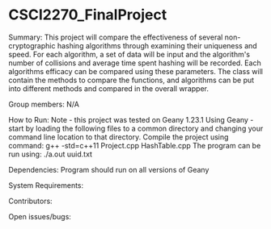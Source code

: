 # CSCI2270_FinalProject

Summary:
This project will compare the effectiveness of several non-cryptographic 
hashing algorithms through examining their uniqueness and speed. For each
algorithm, a set of data will be input and the algorithm's number of 
collisions and average time spent hashing will be recorded. Each algorithms
efficacy can be compared using these parameters. The class will contain
the methods to compare the functions, and algorithms can be put into
different methods and compared in the overall wrapper. 

Group members:
N/A

How to Run:
Note - this project was tested on Geany 1.23.1
Using Geany - start by loading the following files to a common directory 
and changing your command line location to that directory. Compile the
project using command: 
g++ -std=c++11 Project.cpp HashTable.cpp
The program can be run using:
./a.out uuid.txt


Dependencies:
Program should run on all versions of Geany

System Requirements:


Contributors:

Open issues/bugs:

